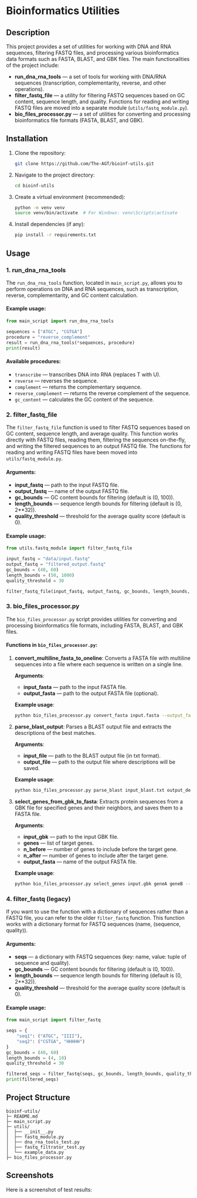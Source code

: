 # Bioinformatics Utilities

## Description

This project provides a set of utilities for working with DNA and RNA sequences, filtering FASTQ files, and processing various bioinformatics data formats such as FASTA, BLAST, and GBK files. The main functionalities of the project include:

- **run_dna_rna_tools** — a set of tools for working with DNA/RNA sequences (transcription, complementarity, reverse, and other operations).
- **filter_fastq_file** — a utility for filtering FASTQ sequences based on GC content, sequence length, and quality. Functions for reading and writing FASTQ files are moved into a separate module (`utils/fastq_module.py`).
- **bio_files_processor.py** — a set of utilities for converting and processing bioinformatics file formats (FASTA, BLAST, and GBK).

## Installation

1. Clone the repository:
    ```bash
    git clone https://github.com/The-AGT/bioinf-utils.git
    ```

2. Navigate to the project directory:
    ```bash
    cd bioinf-utils
    ```

3. Create a virtual environment (recommended):
    ```bash
    python -m venv venv
    source venv/bin/activate  # For Windows: venv\Scripts\activate
    ```

4. Install dependencies (if any):
    ```bash
    pip install -r requirements.txt
    ```

## Usage

### 1. run_dna_rna_tools

The `run_dna_rna_tools` function, located in `main_script.py`, allows you to perform operations on DNA and RNA sequences, such as transcription, reverse, complementarity, and GC content calculation.

#### Example usage:
```python
from main_script import run_dna_rna_tools

sequences = ["ATGC", "CGTGA"]
procedure = "reverse_complement"
result = run_dna_rna_tools(*sequences, procedure)
print(result)
```

#### Available procedures:
- `transcribe` — transcribes DNA into RNA (replaces T with U).
- `reverse` — reverses the sequence.
- `complement` — returns the complementary sequence.
- `reverse_complement` — returns the reverse complement of the sequence.
- `gc_content` — calculates the GC content of the sequence.

### 2. filter_fastq_file

The `filter_fastq_file` function is used to filter FASTQ sequences based on GC content, sequence length, and average quality. This function works directly with FASTQ files, reading them, filtering the sequences on-the-fly, and writing the filtered sequences to an output FASTQ file. The functions for reading and writing FASTQ files have been moved into `utils/fastq_module.py`.

#### Arguments:
- **input_fastq** — path to the input FASTQ file.
- **output_fastq** — name of the output FASTQ file.
- **gc_bounds** — GC content bounds for filtering (default is (0, 100)).
- **length_bounds** — sequence length bounds for filtering (default is (0, 2**32)).
- **quality_threshold** — threshold for the average quality score (default is 0).

#### Example usage:
```python
from utils.fastq_module import filter_fastq_file

input_fastq = "data/input.fastq"
output_fastq = "filtered_output.fastq"
gc_bounds = (40, 60)
length_bounds = (50, 1000)
quality_threshold = 30

filter_fastq_file(input_fastq, output_fastq, gc_bounds, length_bounds, quality_threshold)
```

### 3. bio_files_processor.py

The `bio_files_processor.py` script provides utilities for converting and processing bioinformatics file formats, including FASTA, BLAST, and GBK files.

#### Functions in `bio_files_processor.py`:

1. **convert_multiline_fasta_to_oneline**: Converts a FASTA file with multiline sequences into a file where each sequence is written on a single line.

   **Arguments**:
   - **input_fasta** — path to the input FASTA file.
   - **output_fasta** — path to the output FASTA file (optional).

   **Example usage**:
   ```bash
   python bio_files_processor.py convert_fasta input.fasta --output_fasta output.fasta
   ```

2. **parse_blast_output**: Parses a BLAST output file and extracts the descriptions of the best matches.

   **Arguments**:
   - **input_file** — path to the BLAST output file (in txt format).
   - **output_file** — path to the output file where descriptions will be saved.

   **Example usage**:
   ```bash
   python bio_files_processor.py parse_blast input_blast.txt output_descriptions.txt
   ```

3. **select_genes_from_gbk_to_fasta**: Extracts protein sequences from a GBK file for specified genes and their neighbors, and saves them to a FASTA file.

   **Arguments**:
   - **input_gbk** — path to the input GBK file.
   - **genes** — list of target genes.
   - **n_before** — number of genes to include before the target gene.
   - **n_after** — number of genes to include after the target gene.
   - **output_fasta** — name of the output FASTA file.

   **Example usage**:
   ```bash
   python bio_files_processor.py select_genes input.gbk geneA geneB --n_before 1 --n_after 1 --output_fasta output.fasta
   ```

### 4. filter_fastq (legacy)

If you want to use the function with a dictionary of sequences rather than a FASTQ file, you can refer to the older `filter_fastq` function. This function works with a dictionary format for FASTQ sequences (name, (sequence, quality)).

#### Arguments:
- **seqs** — a dictionary with FASTQ sequences (key: name, value: tuple of sequence and quality).
- **gc_bounds** — GC content bounds for filtering (default is (0, 100)).
- **length_bounds** — sequence length bounds for filtering (default is (0, 2**32)).
- **quality_threshold** — threshold for the average quality score (default is 0).

#### Example usage:
```python
from main_script import filter_fastq

seqs = {
    "seq1": ("ATGC", "IIII"),
    "seq2": ("CGTGA", "HHHHH")
}
gc_bounds = (40, 60)
length_bounds = (4, 10)
quality_threshold = 30

filtered_seqs = filter_fastq(seqs, gc_bounds, length_bounds, quality_threshold)
print(filtered_seqs)
```

## Project Structure

```
bioinf-utils/
├─ README.md
├─ main_script.py
├─ utils/
│  ├── __init__.py
│  ├── fastq_module.py
│  ├── dna_rna_tools_test.py
│  ├── fastq_filtrator_test.py
│  └── example_data.py
├─ bio_files_processor.py
```

## Screenshots
Here is a screenshot of test results:
```
